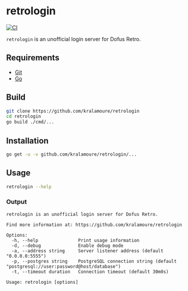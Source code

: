 # retrologin

[![CI](https://github.com/kralamoure/retrologin/actions/workflows/ci.yml/badge.svg)](https://github.com/kralamoure/retrologin/actions/workflows/ci.yml)

`retrologin` is an unofficial login server for Dofus Retro.

## Requirements

- [Git](https://git-scm.com/)
- [Go](https://golang.org/)

## Build

```sh
git clone https://github.com/kralamoure/retrologin
cd retrologin
go build ./cmd/...
```

## Installation

```sh
go get -u -v github.com/kralamoure/retrologin/...
```

## Usage

```sh
retrologin --help
```

### Output

```text
retrologin is an unofficial login server for Dofus Retro.

Find more information at: https://github.com/kralamoure/retrologin

Options:
  -h, --help               Print usage information
  -d, --debug              Enable debug mode
  -a, --address string     Server listener address (default "0.0.0.0:5555")
  -p, --postgres string    PostgreSQL connection string (default "postgresql://user:password@host/database")
  -t, --timeout duration   Connection timeout (default 30m0s)

Usage: retrologin [options]
```
